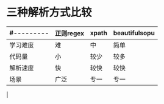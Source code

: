 三种解析方式比较
===
|#---------|正则regex | xpath | beautifulsopu |
|:---------| :--------| :------| :-------|
| 学习难度 | 难  | 中     | 简单 |
| 代码量   |小   | 较少   | 较多 |
| 解析速度 | 快  | 较快   | 较快 |
| 场景     | 广泛| 专一   | 专一 |
|